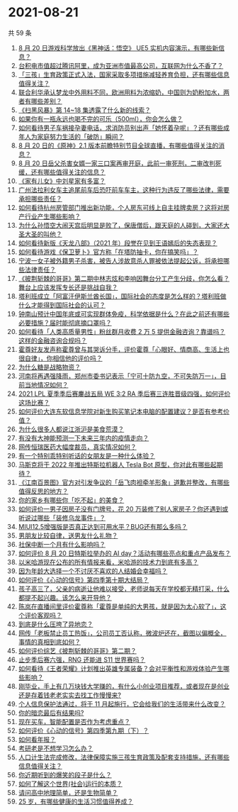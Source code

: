 # 2021-08-21

共 59 条

<!-- BEGIN -->
<!-- 最后更新时间 Sat Aug 21 2021 02:02:24 GMT+0800 (China Standard Time) -->

1. [8 月 20 日游戏科学放出《黑神话：悟空》 UE5
   实机内容演示，有哪些新信息？](https://www.zhihu.com/question/481112589)
1. [台积电市值超过腾讯阿里，成为亚洲市值最高公司，互联网为什么不香了？](https://www.zhihu.com/question/481131723)
1. [「三孩」生育政策正式入法，国家采取多项措施减轻养育负担，还有哪些信息值得关注？](https://www.zhihu.com/question/481108926)
1. [联合利华承认梦龙中外用料不同，欧洲用料为浓缩奶，中国则为奶粉加水，两者有哪些差别？](https://www.zhihu.com/question/481091385)
1. [《扫黑风暴》第 14~18 集透露了什么新的线索？](https://www.zhihu.com/question/481048120)
1. [如果你有一瓶永远也喝不完的可乐（500ml），你会怎么做？](https://www.zhihu.com/question/370130220)
1. [如何看待男子车祸接孕妻电话，求消防员别出声「她怀着孕呢」？还有哪些成年人为家庭努力生活的「破防」瞬间？](https://www.zhihu.com/question/480890763)
1. [8 月 20 日的《原神》2.1
   版本前瞻特别节目全球直播，有哪些值得关注的消息？](https://www.zhihu.com/question/481234357)
1. [8 月 20
   日岳父杀害女婿一家三口案再审开庭，此前一审死刑，二审改判死缓，还有哪些值得关注的信息？](https://www.zhihu.com/question/481086692)
1. [《家有儿女》中刘星家有多富？](https://www.zhihu.com/question/280686956)
1. [广州法拉利女车主追尾前车后恐吓前车车主，这种行为违反了哪些法律，需要承担哪些责任？](https://www.zhihu.com/question/481030758)
1. [如何看待杭州房管部门推出新功能，个人房东可线上自主挂牌卖房？这将对房产行业产生哪些影响？](https://www.zhihu.com/question/480822915)
1. [为什么孙悟空大闹天宫后明显是败了，保唐僧后，跟天庭的人碰到，大家还大圣大圣的叫他？](https://www.zhihu.com/question/356018121)
1. [如何看待新版《天龙八部》（2021
   年）段誉在见到王语嫣后的失态表现？](https://www.zhihu.com/question/480726606)
1. [如何看待游戏《保卫萝卜》官方称「在塔防抽卡，你在搞笑吗」？](https://www.zhihu.com/question/480111004)
1. [宁波一女子被外籍男子杀害，被告人涉故意杀人罪被依法提起公诉，将承担哪些法律责任？](https://www.zhihu.com/question/481154899)
1. [《披荆斩棘的哥哥》第二期中林志炫和李响因舞台分工产生分歧，你怎么看？舞台上应该发挥专长还是挑战自我？](https://www.zhihu.com/question/481163505)
1. [塔利班成立「阿富汗伊斯兰酋长国」，国际社会的态度是怎么样的？塔利班做什么才能得到国际社会的认可？](https://www.zhihu.com/question/480152992)
1. [钟南山预计中国年底或可实现群体免疫，科学依据是什么？在此之前还有哪些必要措施？届时能彻底摘口罩吗？](https://www.zhihu.com/question/481200144)
1. [如何看待「人类高质量男性」粉丝群月收费 2 万 5
   提供金融咨询？靠谱吗？这样的金融咨询合规吗？](https://www.zhihu.com/question/480984317)
1. [霍尊好友发声称霍尊曾与其哭诉分手，评价霍尊「心眼好、情商高、生活上也很自律」，你相信他的评价吗？](https://www.zhihu.com/question/481150245)
1. [为什么糖是战略物资？](https://www.zhihu.com/question/50053883)
1. [河南将再遇强降雨，郑州市委书记表示「宁可十防九空，不可失防万一」，目前当地情况如何？](https://www.zhihu.com/question/480902272)
1. [2021 LPL 夏季季后赛鏖战五局 WE 3:2 RA
   季后赛三连胜晋级四强，如何评价这场比赛？](https://www.zhihu.com/question/481214223)
1. [如何评价大连东软信息学院对新生购买笔记本电脑的配置建议？是否有参考价值？](https://www.zhihu.com/question/481021993)
1. [为什么很多人都说江浙沪是美食荒漠？](https://www.zhihu.com/question/456755817)
1. [有没有大神能预测一下未来三年内的疫情走向？](https://www.zhihu.com/question/478933195)
1. [网传恒瑞医药大幅度裁员，真实情况如何？](https://www.zhihu.com/question/479573620)
1. [有一个特别乖特别听话的女朋友是一种什么体验？](https://www.zhihu.com/question/38244646)
1. [马斯克将于 2022 年推出特斯拉机器人 Tesla Bot
   原型，你对此有哪些起期待？](https://www.zhihu.com/question/481142519)
1. [《江南百景图》官方对引发争议的「岳飞肉袒牵羊形象」道歉并整改，有哪些值得反思的地方？](https://www.zhihu.com/question/481247878)
1. [你的家乡有哪些你「吃不起」的美食？](https://www.zhihu.com/question/480324573)
1. [如何评价一男子因房子没有门牌号，花 20
   万装修了别人家房子？你还遇到或听说过哪些「装修乌龙事件」？](https://www.zhihu.com/question/478369888)
1. [MIUI12.5增强版是否真正达到可用水平？BUG还有那么多吗？](https://www.zhihu.com/question/480869195)
1. [男朋友比较自律，送男友什么礼物？](https://www.zhihu.com/question/56318740)
1. [社保中断一个月有什么影响吗？](https://www.zhihu.com/question/304891093)
1. [如何评价 8 月 20 日特斯拉举办的 AI
   day？活动有哪些亮点和重点产品发布？](https://www.zhihu.com/question/481132976)
1. [以米哈游现在公布的所有情报来看，米哈游的技术力到底有多高？](https://www.zhihu.com/question/472681007)
1. [因为年龄大选择一个不讨厌不喜欢的人结婚会幸福吗？](https://www.zhihu.com/question/476761274)
1. [如何评价《心动的信号》第四季第十期大结局？](https://www.zhihu.com/question/481253993)
1. [孩子高三了，父亲的病逝让他难以接受，老师说每天在学校都无精打采，什么都提不起兴趣。该怎么来开导他？](https://www.zhihu.com/question/478793873)
1. [陈岚在直播间里评价霍尊称「霍尊是单纯的大男孩，就是因为太心软了」，这个评价客观吗？](https://www.zhihu.com/question/480950001)
1. [到底是什么压垮了异地恋？](https://www.zhihu.com/question/479681398)
1. [网传「老板禁止员工热饭」，公司员工否认称，微波炉还在，截图以偏概全，事情的真相到底如何？](https://www.zhihu.com/question/480938046)
1. [如何评价综艺《披荆斩棘的哥哥》第二期？](https://www.zhihu.com/question/481130898)
1. [止步季后赛六强，RNG 还能进 S11 世界赛吗？](https://www.zhihu.com/question/481053756)
1. [如何看待《王者荣耀》计划推出英雄专属装备？会对平衡性和游戏体验产生哪些影响？](https://www.zhihu.com/question/480725650)
1. [刚毕业，手上有几万块钱大学赚的，有什么小创业项目推荐，或者现在是创业还是存着钱老老实实去找工作慢慢来?](https://www.zhihu.com/question/469530925)
1. [个人信息保护法通过，将于 11
   月起施行，它会给我们的生活带来什么改变？](https://www.zhihu.com/question/481135655)
1. [你的暗恋最后有结果吗?](https://www.zhihu.com/question/477524748)
1. [现在买车，智能配置是否作为考虑重点？](https://www.zhihu.com/question/480124227)
1. [如何评价《心动的信号》第四季第九期（下）？](https://www.zhihu.com/question/480968441)
1. [如何看年报？](https://www.zhihu.com/question/28511825)
1. [考研老是不想学习怎么办？](https://www.zhihu.com/question/468176197)
1. [人口计生法完成修改，法律保障实施三孩生育政策及配套支持措施，还有哪些信息值得关注？](https://www.zhihu.com/question/481110949)
1. [你近期听到的爆笑的段子是什么？](https://www.zhihu.com/question/476560453)
1. [如何了解这个世界(社会)运行的本质？](https://www.zhihu.com/question/294801407)
1. [请问高中地理简单，还是生物简单？](https://www.zhihu.com/question/477028867)
1. [25 岁，有哪些健康的生活习惯值得养成？](https://www.zhihu.com/question/296374184)

<!-- END -->
